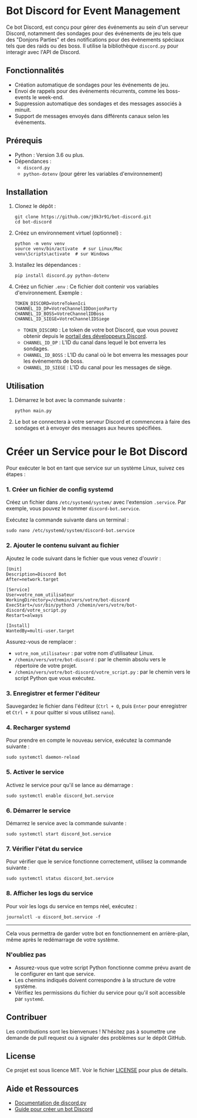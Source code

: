 # Bot Discord for Event Management

Ce bot Discord, est conçu pour gérer des événements au sein d'un serveur Discord, 
notamment des sondages pour des événements de jeu tels que des "Donjons Parties" et des notifications pour des événements spéciaux tels que des raids ou des boss.
Il utilise la bibliothèque `discord.py` pour interagir avec l'API de Discord.

## Fonctionnalités

- Création automatique de sondages pour les événements de jeu.
- Envoi de rappels pour des événements récurrents, comme les boss-events le week-end.
- Suppression automatique des sondages et des messages associés à minuit.
- Support de messages envoyés dans différents canaux selon les événements.

## Prérequis

- Python : Version 3.6 ou plus.
- Dépendances :
  - `discord.py`
  - `python-dotenv` (pour gérer les variables d'environnement)

## Installation

1. Clonez le dépôt :
   ```
   git clone https://github.com/j0k3r91/bot-discord.git
   cd bot-discord
   ```

2. Créez un environnement virtuel (optionnel) :
   ```
   python -m venv venv
   source venv/bin/activate  # sur Linux/Mac
   venv\Scripts\activate  # sur Windows
   ```

3. Installez les dépendances :
   ```
   pip install discord.py python-dotenv
   ```

4. Créez un fichier `.env` :
   Ce fichier doit contenir vos variables d'environnement. Exemple :
   ```
   TOKEN_DISCORD=VotreTokenIci
   CHANNEL_ID_DP=VotreChannelIDDonjonParty
   CHANNEL_ID_BOSS=VotreChannelIDBoss
   CHANNEL_ID_SIEGE=VotreChannelIDSiege
   ```

   - `TOKEN_DISCORD` : Le token de votre bot Discord, que vous pouvez obtenir depuis le [portail des développeurs Discord](https://discord.com/developers/applications).
   - `CHANNEL_ID_DP` : L'ID du canal dans lequel le bot enverra les sondages.
   - `CHANNEL_ID_BOSS` : L'ID du canal où le bot enverra les messages pour les événements de boss.
   - `CHANNEL_ID_SIEGE` : L'ID du canal pour les messages de siège.

## Utilisation

1. Démarrez le bot avec la commande suivante :
   ```
   python main.py
   ```

2. Le bot se connectera à votre serveur Discord et commencera à faire des sondages et à envoyer des messages aux heures spécifiées.


# Créer un Service pour le Bot Discord


Pour exécuter le bot en tant que service sur un système Linux, suivez ces étapes :

### 1. Créer un fichier de config systemd

Créez un fichier dans `/etc/systemd/system/` avec l'extension `.service`. Par exemple, vous pouvez le nommer `discord-bot.service`.

Exécutez la commande suivante dans un terminal :

```
sudo nano /etc/systemd/system/discord-bot.service
```

### 2. Ajouter le contenu suivant au fichier

Ajoutez le code suivant dans le fichier que vous venez d'ouvrir :

```
[Unit]
Description=Discord Bot
After=network.target

[Service]
User=votre_nom_utilisateur
WorkingDirectory=/chemin/vers/votre/bot-discord
ExecStart=/usr/bin/python3 /chemin/vers/votre/bot-discord/votre_script.py
Restart=always

[Install]
WantedBy=multi-user.target
```

Assurez-vous de remplacer :
- `votre_nom_utilisateur` : par votre nom d'utilisateur Linux.
- `/chemin/vers/votre/bot-discord` : par le chemin absolu vers le répertoire de votre projet.
- `/chemin/vers/votre/bot-discord/votre_script.py` : par le chemin vers le script Python que vous exécutez.

### 3. Enregistrer et fermer l'éditeur

Sauvegardez le fichier dans l'éditeur (`Ctrl + O`, puis `Enter` pour enregistrer et `Ctrl + X` pour quitter si vous utilisez `nano`).

### 4. Recharger systemd

Pour prendre en compte le nouveau service, exécutez la commande suivante :

```
sudo systemctl daemon-reload
```

### 5. Activer le service

Activez le service pour qu'il se lance au démarrage :

```
sudo systemctl enable discord_bot.service
```

### 6. Démarrer le service

Démarrez le service avec la commande suivante :

```
sudo systemctl start discord_bot.service
```

### 7. Vérifier l'état du service

Pour vérifier que le service fonctionne correctement, utilisez la commande suivante :

```
sudo systemctl status discord_bot.service
```

### 8. Afficher les logs du service

Pour voir les logs du service en temps réel, exécutez :

```
journalctl -u discord_bot.service -f
```

---

Cela vous permettra de garder votre bot en fonctionnement en arrière-plan, même après le redémarrage de votre système.

### N'oubliez pas

- Assurez-vous que votre script Python fonctionne comme prévu avant de le configurer en tant que service.
- Les chemins indiqués doivent correspondre à la structure de votre système.
- Vérifiez les permissions du fichier du service pour qu'il soit accessible par `systemd`.



## Contribuer

Les contributions sont les bienvenues ! N'hésitez pas à soumettre une demande de pull request ou à signaler des problèmes sur le dépôt GitHub.

## License

Ce projet est sous licence MIT. Voir le fichier [LICENSE](LICENSE) pour plus de détails.

## Aide et Ressources

- [Documentation de discord.py](https://discordpy.readthedocs.io/en/stable/)
- [Guide pour créer un bot Discord](https://discord.com/developers/docs/intro)
